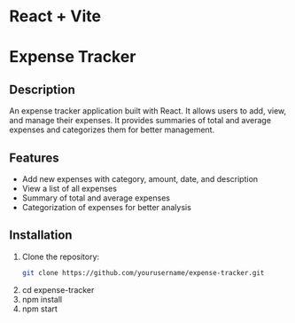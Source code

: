 # React + Vite
# Expense Tracker

## Description
An expense tracker application built with React. It allows users to add, view, and manage their expenses. It provides summaries of total and average expenses and categorizes them for better management.

## Features
- Add new expenses with category, amount, date, and description
- View a list of all expenses
- Summary of total and average expenses
- Categorization of expenses for better analysis

## Installation

1. Clone the repository:
   ```bash
   git clone https://github.com/yourusername/expense-tracker.git
2. cd expense-tracker
3. npm install
4. npm start
